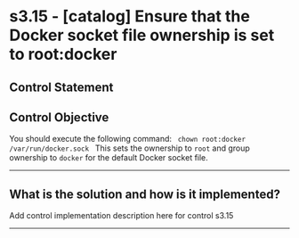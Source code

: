# s3.15 - \[catalog\] Ensure that the Docker socket file ownership is set to root:docker

## Control Statement

## Control Objective

You should execute the following command:  ```  chown root:docker /var/run/docker.sock  ```  This sets the ownership to `root` and group ownership to `docker` for the default Docker socket file.

______________________________________________________________________

## What is the solution and how is it implemented?

Add control implementation description here for control s3.15

______________________________________________________________________
